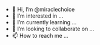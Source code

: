 - 👋 Hi, I’m @miraclechoice
- 👀 I’m interested in ...
- 🌱 I’m currently learning ...
- 💞️ I’m looking to collaborate on ...
- 📫 How to reach me ...

<!---
miraclechoice/miraclechoice is a ✨ special ✨ repository because its `README.md` (this file) appears on your GitHub profile.
You can click the Preview link to take a look at your changes.
--->
